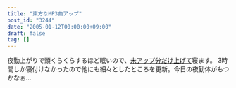 ```yaml
---
title: "東方なMP3曲アップ"
post_id: "3244"
date: "2005-01-12T00:00:00+09:00"
draft: false
tag: []
---
```



夜勤上がりで頭くらくらするほど眠いので、[未アップ分だけ上げて](/category/products/musics)寝ます。 3時間しか寝付けなかったので他にも細々としたところを更新。今日の夜勤体がもつかなぁ…

